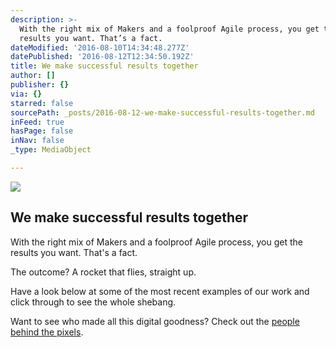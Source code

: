 ```yaml
---
description: >-
  With the right mix of Makers and a foolproof Agile process, you get the
  results you want. That’s a fact.
dateModified: '2016-08-10T14:34:48.277Z'
datePublished: '2016-08-12T12:34:50.192Z'
title: We make successful results together
author: []
publisher: {}
via: {}
starred: false
sourcePath: _posts/2016-08-12-we-make-successful-results-together.md
inFeed: true
hasPage: false
inNav: false
_type: MediaObject

---
```

![](https://the-grid-user-content.s3-us-west-2.amazonaws.com/ead15de9-5056-4981-9609-ffbf698f4169.png)

## We make successful results together

With the right mix of Makers and a foolproof Agile process, you get the results you want. That's a fact.

The outcome? A rocket that flies, straight up.

Have a look below at some of the most recent examples of our work and click through to see the whole shebang.

Want to see who made all this digital goodness? Check out the [people behind the pixels][0].

[0]: https://www.makerstreet.nl/newsletter/